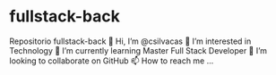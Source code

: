 # fullstack-back
Repositorio fullstack-back
👋 Hi, I’m @csilvacas
👀 I’m interested in Technology
🌱 I’m currently learning Master Full Stack Developer
💞️ I’m looking to collaborate on GitHub
📫 How to reach me ...
